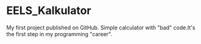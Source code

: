 # EELS_Kalkulator
My first project published on GitHub. Simple calculator with "bad" code.It's the first step in my programming "career".
